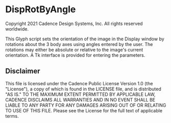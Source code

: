 DispRotByAngle
==========================================
Copyright 2021 Cadence Design Systems, Inc. All rights reserved worldwide.

This Glyph script sets the orientation of the image in the Display 
window by rotations about the 3 body axes using angles entered by the 
user. The rotations may either be absolute or relative to the image's 
current orientation. A Tk interface is provided for entering the 
parameters. 

Disclaimer
----------
This file is licensed under the Cadence Public License Version 1.0 (the "License"), a copy of which is found in the LICENSE file, and is distributed "AS IS." 
TO THE MAXIMUM EXTENT PERMITTED BY APPLICABLE LAW, CADENCE DISCLAIMS ALL WARRANTIES AND IN NO EVENT SHALL BE LIABLE TO ANY PARTY FOR ANY DAMAGES ARISING OUT OF OR RELATING TO USE OF THIS FILE. 
Please see the License for the full text of applicable terms.

